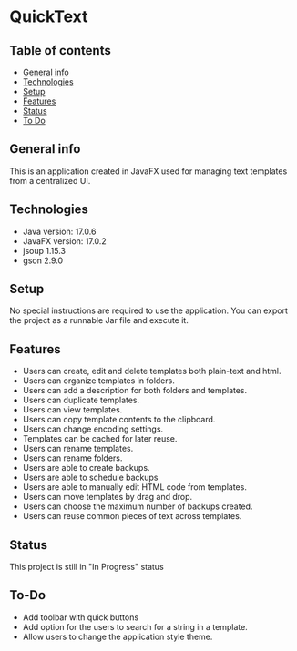 # QuickText

## Table of contents
* [General info](#general-info)
* [Technologies](#technologies)
* [Setup](#setup)
* [Features](#features)
* [Status](#status)
* [To Do](#to-do)

## General info
This is an application created in JavaFX used for managing text templates from a centralized UI.

## Technologies
* Java version: 17.0.6
* JavaFX version: 17.0.2
* jsoup 1.15.3
* gson 2.9.0

## Setup
No special instructions are required to use the application. You can export the project as a runnable Jar file and execute it.

## Features
* Users can create, edit and delete templates both plain-text and html.
* Users can organize templates in folders.
* Users can add a description for both folders and templates.
* Users can duplicate templates.
* Users can view templates.
* Users can copy template contents to the clipboard.
* Users can change encoding settings.
* Templates can be cached for later reuse.
* Users can rename templates.
* Users can rename folders.
* Users are able to create backups.
* Users are able to schedule backups
* Users are able to manually edit HTML code from templates.
* Users can move templates by drag and drop.
* Users can choose the maximum number of backups created.
* Users can reuse common pieces of text across templates.

## Status
This project is still in "In Progress" status


## To-Do

* Add toolbar with quick buttons
* Add option for the users to search for a string in a template.
* Allow users to change the application style theme.